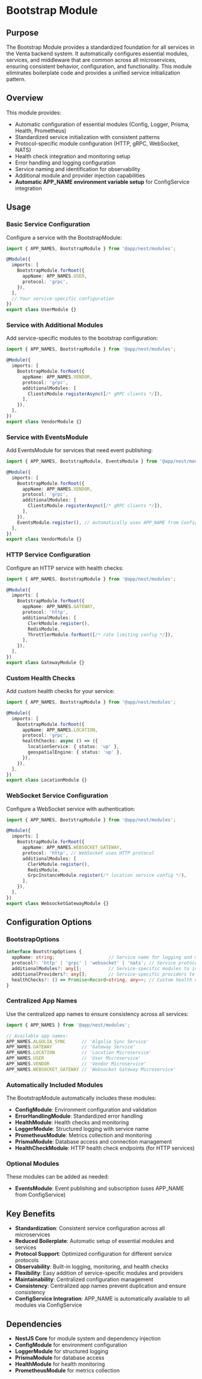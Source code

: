 # Bootstrap Module

## Purpose

The Bootstrap Module provides a standardized foundation for all services in the Venta backend system. It automatically configures essential modules, services, and middleware that are common across all microservices, ensuring consistent behavior, configuration, and functionality. This module eliminates boilerplate code and provides a unified service initialization pattern.

## Overview

This module provides:
- Automatic configuration of essential modules (Config, Logger, Prisma, Health, Prometheus)
- Standardized service initialization with consistent patterns
- Protocol-specific module configuration (HTTP, gRPC, WebSocket, NATS)
- Health check integration and monitoring setup
- Error handling and logging configuration
- Service naming and identification for observability
- Additional module and provider injection capabilities
- **Automatic APP_NAME environment variable setup** for ConfigService integration

## Usage

### Basic Service Configuration

Configure a service with the BootstrapModule:

```typescript
import { APP_NAMES, BootstrapModule } from '@app/nest/modules';

@Module({
  imports: [
    BootstrapModule.forRoot({
      appName: APP_NAMES.USER,
      protocol: 'grpc',
    }),
  ],
  // Your service-specific configuration
})
export class UserModule {}
```

### Service with Additional Modules

Add service-specific modules to the bootstrap configuration:

```typescript
import { APP_NAMES, BootstrapModule } from '@app/nest/modules';

@Module({
  imports: [
    BootstrapModule.forRoot({
      appName: APP_NAMES.VENDOR,
      protocol: 'grpc',
      additionalModules: [
        ClientsModule.registerAsync([/* gRPC clients */]),
      ],
    }),
  ],
})
export class VendorModule {}
```

### Service with EventsModule

Add EventsModule for services that need event publishing:

```typescript
import { APP_NAMES, BootstrapModule, EventsModule } from '@app/nest/modules';

@Module({
  imports: [
    BootstrapModule.forRoot({
      appName: APP_NAMES.VENDOR,
      protocol: 'grpc',
      additionalModules: [
        ClientsModule.registerAsync([/* gRPC clients */]),
      ],
    }),
    EventsModule.register(), // Automatically uses APP_NAME from ConfigService
  ],
})
export class VendorModule {}
```

### HTTP Service Configuration

Configure an HTTP service with health checks:

```typescript
import { APP_NAMES, BootstrapModule } from '@app/nest/modules';

@Module({
  imports: [
    BootstrapModule.forRoot({
      appName: APP_NAMES.GATEWAY,
      protocol: 'http',
      additionalModules: [
        ClerkModule.register(),
        RedisModule,
        ThrottlerModule.forRoot([/* rate limiting config */]),
      ],
    }),
  ],
})
export class GatewayModule {}
```

### Custom Health Checks

Add custom health checks for your service:

```typescript
import { APP_NAMES, BootstrapModule } from '@app/nest/modules';

@Module({
  imports: [
    BootstrapModule.forRoot({
      appName: APP_NAMES.LOCATION,
      protocol: 'grpc',
      healthChecks: async () => ({
        locationService: { status: 'up' },
        geospatialEngine: { status: 'up' },
      }),
    }),
  ],
})
export class LocationModule {}
```

### WebSocket Service Configuration

Configure a WebSocket service with authentication:

```typescript
import { APP_NAMES, BootstrapModule } from '@app/nest/modules';

@Module({
  imports: [
    BootstrapModule.forRoot({
      appName: APP_NAMES.WEBSOCKET_GATEWAY,
      protocol: 'http', // WebSocket uses HTTP protocol
      additionalModules: [
        ClerkModule.register(),
        RedisModule,
        GrpcInstanceModule.register(/* location service config */),
      ],
    }),
  ],
})
export class WebsocketGatewayModule {}
```

## Configuration Options

### BootstrapOptions

```typescript
interface BootstrapOptions {
  appName: string;                    // Service name for logging and monitoring
  protocol?: 'http' | 'grpc' | 'websocket' | 'nats'; // Service protocol
  additionalModules?: any[];          // Service-specific modules to include
  additionalProviders?: any[];        // Service-specific providers to include
  healthChecks?: () => Promise<Record<string, any>>; // Custom health checks
}
```

### Centralized App Names

Use the centralized app names to ensure consistency across all services:

```typescript
import { APP_NAMES } from '@app/nest/modules';

// Available app names:
APP_NAMES.ALGOLIA_SYNC      // 'Algolia Sync Service'
APP_NAMES.GATEWAY           // 'Gateway Service'
APP_NAMES.LOCATION          // 'Location Microservice'
APP_NAMES.USER              // 'User Microservice'
APP_NAMES.VENDOR            // 'Vendor Microservice'
APP_NAMES.WEBSOCKET_GATEWAY // 'Websocket Gateway Microservice'
```

### Automatically Included Modules

The BootstrapModule automatically includes these modules:

- **ConfigModule**: Environment configuration and validation
- **ErrorHandlingModule**: Standardized error handling
- **HealthModule**: Health checks and monitoring
- **LoggerModule**: Structured logging with service name
- **PrometheusModule**: Metrics collection and monitoring
- **PrismaModule**: Database access and connection management
- **HealthCheckModule**: HTTP health check endpoints (for HTTP services)

### Optional Modules

These modules can be added as needed:

- **EventsModule**: Event publishing and subscription (uses APP_NAME from ConfigService)

## Key Benefits

- **Standardization**: Consistent service configuration across all microservices
- **Reduced Boilerplate**: Automatic setup of essential modules and services
- **Protocol Support**: Optimized configuration for different service protocols
- **Observability**: Built-in logging, monitoring, and health checks
- **Flexibility**: Easy addition of service-specific modules and providers
- **Maintainability**: Centralized configuration management
- **Consistency**: Centralized app names prevent duplication and ensure consistency
- **ConfigService Integration**: APP_NAME is automatically available to all modules via ConfigService

## Dependencies

- **NestJS Core** for module system and dependency injection
- **ConfigModule** for environment configuration
- **LoggerModule** for structured logging
- **PrismaModule** for database access
- **HealthModule** for health monitoring
- **PrometheusModule** for metrics collection 